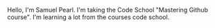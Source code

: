   Hello, I'm Samuel Pearl. I'm taking the Code School "Mastering Github course".
I'm learning a lot from the courses code school.
